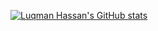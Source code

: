 
[![Luqman Hassan's GitHub stats](https://github-readme-stats.vercel.app/api?username=luqmanhassan)](https://github.com/luqmanhassan/github-readme-stats)

<!---
luqmanhassan/luqmanhassan is a ✨ special ✨ repository because its `README.md` (this file) appears on your GitHub profile.
You can click the Preview link to take a look at your changes.
--->
